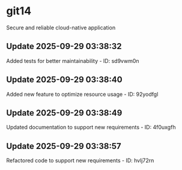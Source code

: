 # git14
Secure and reliable cloud-native application

## Update 2025-09-29 03:38:32
Added tests for better maintainability - ID: sd9vwm0n


## Update 2025-09-29 03:38:40
Added new feature to optimize resource usage - ID: 92yodfgl


## Update 2025-09-29 03:38:49
Updated documentation to support new requirements - ID: 4f0uxgfh


## Update 2025-09-29 03:38:57
Refactored code to support new requirements - ID: hvlj72rn

